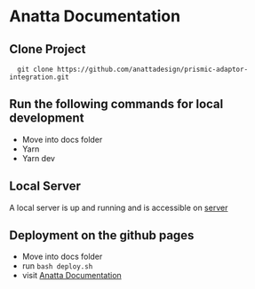 # Anatta Documentation

## Clone Project
``` 
  git clone https://github.com/anattadesign/prismic-adaptor-integration.git
```
## Run the following commands for local development
- Move into docs folder
- Yarn
- Yarn dev

## Local Server
 A local server is up and running and is accessible on [server](http://localhost:8080/prismic-adaptor-integration)

## Deployment on the github pages
- Move into docs folder
- run ``` bash deploy.sh ```
- visit [Anatta Documentation](https://anattadesign.github.io/anatta-documentation/)

